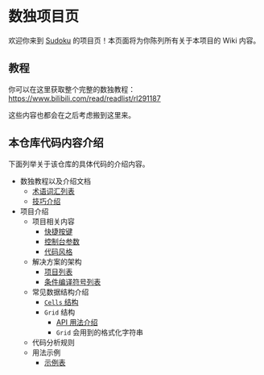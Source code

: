 # 数独项目页

欢迎你来到 [Sudoku](https://github.com/SunnieShine/Sudoku) 的项目页！本页面将为你陈列所有关于本项目的 Wiki 内容。

## 教程

你可以在这里获取整个完整的数独教程：https://www.bilibili.com/read/readlist/rl291187

这些内容也都会在之后考虑搬到这里来。

## 本仓库代码内容介绍

下面列举关于该仓库的具体代码的介绍内容。

* 数独教程以及介绍文档
  * [术语词汇列表](terms)
  * [技巧介绍](techniques)
* 项目介绍
  * 项目相关内容
    * [快捷按键](hotkeys)
    * [控制台参数](command-line)
    * [代码风格](code-style)
  * 解决方案的架构
    * [项目列表](projects)
    * [条件编译符号列表](compilation-symbols)
  * 常见数据结构介绍
    * [`Cells` 结构](data-structures/cells)
    * `Grid` 结构
      * [API 用法介绍](data-structures/grid)
      * `Grid` 会用到的格式化字符串
  * 代码分析规则
  * 用法示例
    * [示例表](usages)
